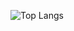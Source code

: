 ![Top Langs](https://github-readme-stats.vercel.app/api/top-langs/?username=tclack88&hide=jupyter%20notebook,html,css,javascript&count_weight=.5&size_weight=.5&custom_title=My%20code%20%28size%26count%20weighted%29&layout=compact&langs_count=5)

[//]: # (For later adjustments:    https://github.com/anuraghazra/github-readme-stats/#language-card-exclusive-options  )

